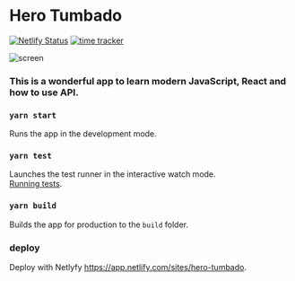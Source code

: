 # Hero Tumbado

[![Netlify Status](https://api.netlify.com/api/v1/badges/6d29ddcc-33e6-4337-85e8-95e89ae4df04/deploy-status)](https://app.netlify.com/sites/tumbaete-hero/deploys)
[![time tracker](https://wakatime.com/badge/github/manumorante/superheros.svg)](https://wakatime.com/badge/github/manumorante/superheros)


![screen](https://user-images.githubusercontent.com/3266486/150325082-f075e585-7113-4904-9466-845872e5ff97.png)


### This is a wonderful app to learn modern JavaScript, React and how to use API.

### `yarn start`

Runs the app in the development mode.

### `yarn test`

Launches the test runner in the interactive watch mode.<br />
[Running tests](https://facebook.github.io/create-react-app/docs/running-tests).

### `yarn build`

Builds the app for production to the `build` folder.

### deploy

Deploy with Netlyfy https://app.netlify.com/sites/hero-tumbado.
